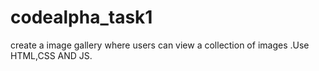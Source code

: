 # codealpha_task1
create a image gallery where users can view a collection of images .Use HTML,CSS AND JS.
